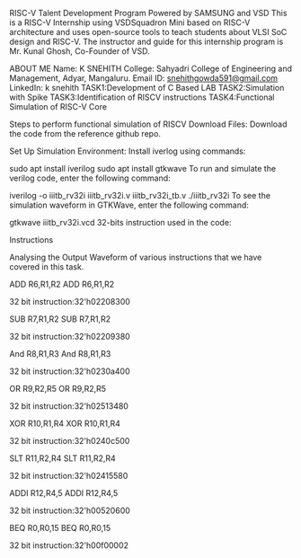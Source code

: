 RISC-V Talent Development Program Powered by SAMSUNG and VSD
This is a RISC-V Internship using VSDSquadron Mini based on RISC-V architecture and uses open-source tools to teach students about VLSI SoC design and RISC-V. 
The instructor and guide for this internship program is Mr. Kunal Ghosh, Co-Founder of VSD.

ABOUT ME
Name: K SNEHITH
College: Sahyadri College of Engineering and Management, Adyar, Mangaluru.
Email ID: snehithgowda591@gmail.com
LinkedIn: k snehith 
TASK1:Development of C Based LAB
TASK2:Simulation with Spike
TASK3:Identification of RISCV instructions
TASK4:Functional Simulation of RISC-V Core

Steps to perform functional simulation of RISCV
Download Files: Download the code from the reference github repo.

Set Up Simulation Environment: Install iverlog using commands:

 sudo apt install iverilog
 sudo apt install gtkwave
To run and simulate the verilog code, enter the following command:

 iverilog -o iiitb_rv32i iiitb_rv32i.v iiitb_rv32i_tb.v
 ./iiitb_rv32i
To see the simulation waveform in GTKWave, enter the following command:

 gtkwave iiitb_rv32i.vcd
32-bits instruction used in the code:

Instructions

Analysing the Output Waveform of various instructions that we have covered in this task.

ADD R6,R1,R2
ADD R6,R1,R2

32 bit instruction:32'h02208300

SUB R7,R1,R2
SUB R7,R1,R2

32 bit instruction:32'h02209380

And R8,R1,R3
And R8,R1,R3

32 bit instruction:32'h0230a400

OR R9,R2,R5
OR R9,R2,R5

32 bit instruction:32'h02513480

XOR R10,R1,R4
XOR R10,R1,R4

32 bit instruction:32'h0240c500

SLT R11,R2,R4
SLT R11,R2,R4

32 bit instruction:32'h02415580

ADDI R12,R4,5
ADDI R12,R4,5

32 bit instruction:32'h00520600

BEQ R0,R0,15
BEQ R0,R0,15

32 bit instruction:32'h00f00002
